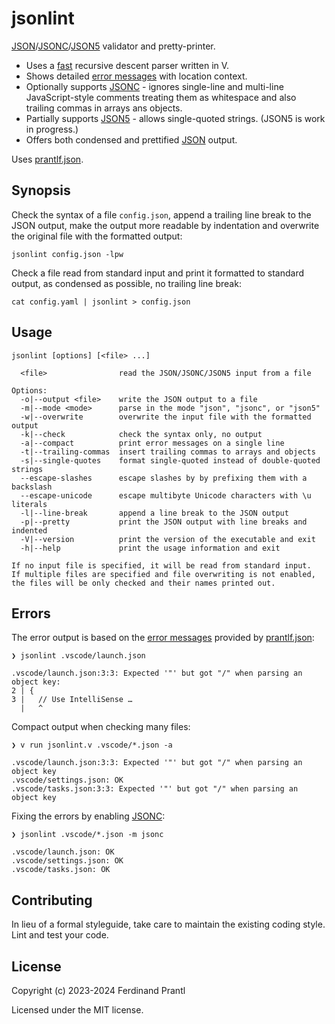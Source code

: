 # jsonlint

[JSON]/[JSONC]/[JSON5] validator and pretty-printer.

* Uses a [fast] recursive descent parser written in V.
* Shows detailed [error messages](#errors) with location context.
* Optionally supports [JSONC] - ignores single-line and multi-line JavaScript-style comments treating them as whitespace and also trailing commas in arrays ans objects.
* Partially supports [JSON5] - allows single-quoted strings. (JSON5 is work in progress.)
* Offers both condensed and prettified [JSON] output.

Uses [prantlf.json].

## Synopsis

Check the syntax of a file `config.json`, append a trailing line break to the JSON output, make the output more readable by indentation and overwrite the original file with the formatted output:

    jsonlint config.json -lpw

Check a file read from standard input and print it formatted to standard output, as condensed as possible, no trailing line break:

    cat config.yaml | jsonlint > config.json

## Usage

    jsonlint [options] [<file> ...]

      <file>                read the JSON/JSONC/JSON5 input from a file

    Options:
      -o|--output <file>    write the JSON output to a file
      -m|--mode <mode>      parse in the mode "json", "jsonc", or "json5"
      -w|--overwrite        overwrite the input file with the formatted output
      -k|--check            check the syntax only, no output
      -a|--compact          print error messages on a single line
      -t|--trailing-commas  insert trailing commas to arrays and objects
      -s|--single-quotes    format single-quoted instead of double-quoted strings
      --escape-slashes      escape slashes by by prefixing them with a backslash
      --escape-unicode      escape multibyte Unicode characters with \u literals
      -l|--line-break       append a line break to the JSON output
      -p|--pretty           print the JSON output with line breaks and indented
      -V|--version          print the version of the executable and exit
      -h|--help             print the usage information and exit

    If no input file is specified, it will be read from standard input.
    If multiple files are specified and file overwriting is not enabled,
    the files will be only checked and their names printed out.

## Errors

The error output is based on the [error messages] provided by [prantlf.json]:

    ❯ jsonlint .vscode/launch.json

    .vscode/launch.json:3:3: Expected '"' but got "/" when parsing an object key:
    2 | {
    3 |   // Use IntelliSense …
      |   ^

Compact output when checking many files:

    ❯ v run jsonlint.v .vscode/*.json -a

    .vscode/launch.json:3:3: Expected '"' but got "/" when parsing an object key
    .vscode/settings.json: OK
    .vscode/tasks.json:3:3: Expected '"' but got "/" when parsing an object key

Fixing the errors by enabling [JSONC]:

    ❯ jsonlint .vscode/*.json -m jsonc

    .vscode/launch.json: OK
    .vscode/settings.json: OK
    .vscode/tasks.json: OK

## Contributing

In lieu of a formal styleguide, take care to maintain the existing coding style. Lint and test your code.

## License

Copyright (c) 2023-2024 Ferdinand Prantl

Licensed under the MIT license.

[prantlf.json]: https://github.com/prantlf/v-json
[JSON]: https://www.json.org/
[JSONC]: https://changelog.com/news/jsonc-is-a-superset-of-json-which-supports-comments-6LwR
[JSON5]: https://spec.json5.org/
[fast]: https://github.com/prantlf/v-json#performance
[error messages]: https://github.com/prantlf/v-json#errors
